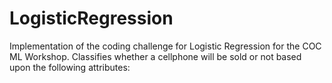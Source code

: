 # LogisticRegression
Implementation of the coding challenge for Logistic Regression for the COC ML Workshop. Classifies whether a cellphone will be sold or not based upon the following attributes:
